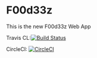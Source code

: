 
# F00d33z
This is the new F00d33z Web App

Travis CL:[![Build Status](https://travis-ci.org/Hemanth759/F00d33z.svg?branch=master)](https://travis-ci.org/Hemanth759/F00d33z)

CircleCI: [![CircleCI](https://circleci.com/gh/Hemanth759/F00d33z/tree/master.svg?style=svg)](https://circleci.com/gh/Hemanth759/F00d33z/tree/master)
